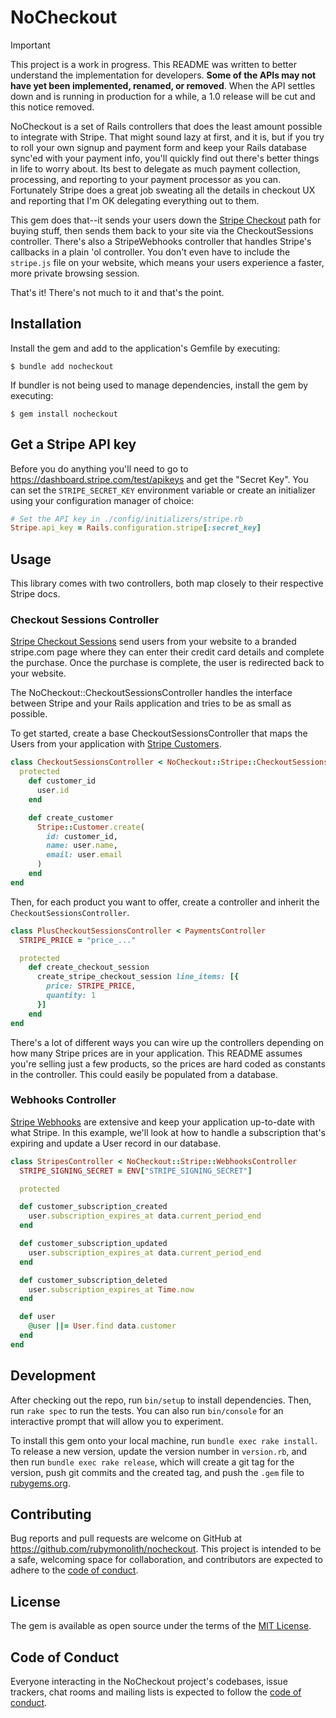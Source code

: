 # NoCheckout

> [!IMPORTANT]
> This project is a work in progress. This README was written to better understand the implementation for developers. **Some of the APIs may not have yet been implemented, renamed, or removed**. When the API settles down and is running in production for a while, a 1.0 release will be cut and this notice removed.

NoCheckout is a set of Rails controllers that does the least amount possible to integrate with Stripe. That might sound lazy at first, and it is, but if you try to roll your own signup and payment form and keep your Rails database sync'ed with your payment info, you'll quickly find out there's better things in life to worry about. Its best to delegate as much payment collection, processing, and reporting to your payment processor as you can. Fortunately Stripe does a great job sweating all the details in checkout UX and reporting that I'm OK delegating everything out to them.

This gem does that--it sends your users down the [Stripe Checkout](https://stripe.com/docs/payments/checkout/how-checkout-works) path for buying stuff, then sends them back to your site via the CheckoutSessions controller. There's also a StripeWebhooks controller that handles Stripe's callbacks in a plain 'ol controller. You don't even have to include the `stripe.js` file on your website, which means your users experience a faster, more private browsing session.

That's it! There's not much to it and that's the point.

## Installation

Install the gem and add to the application's Gemfile by executing:

    $ bundle add nocheckout

If bundler is not being used to manage dependencies, install the gem by executing:

    $ gem install nocheckout

## Get a Stripe API key

Before you do anything you'll need to go to https://dashboard.stripe.com/test/apikeys and get the "Secret Key". You can set the `STRIPE_SECRET_KEY` environment variable or create an initializer using your configuration manager of choice:

```ruby
# Set the API key in ./config/initializers/stripe.rb
Stripe.api_key = Rails.configuration.stripe[:secret_key]
```

## Usage

This library comes with two controllers, both map closely to their respective Stripe docs.

### Checkout Sessions Controller

[Stripe Checkout Sessions](https://stripe.com/docs/api/checkout/sessions) send users from your website to a branded stripe.com page where they can enter their credit card details and complete the purchase. Once the purchase is complete, the user is redirected back to your website.

The NoCheckout::CheckoutSessionsController handles the interface between Stripe and your Rails application and tries to be as small as possible.

To get started, create a base CheckoutSessionsController that maps the Users from your application with [Stripe Customers](https://stripe.com/docs/api/customers).

```ruby
class CheckoutSessionsController < NoCheckout::Stripe::CheckoutSessionsController
  protected
    def customer_id
      user.id
    end

    def create_customer
      Stripe::Customer.create(
        id: customer_id,
        name: user.name,
        email: user.email
      )
    end
end
```

Then, for each product you want to offer, create a controller and inherit the `CheckoutSessionsController`.

```ruby
class PlusCheckoutSessionsController < PaymentsController
  STRIPE_PRICE = "price_..."

  protected
    def create_checkout_session
      create_stripe_checkout_session line_items: [{
        price: STRIPE_PRICE,
        quantity: 1
      }]
    end
end
```

There's a lot of different ways you can wire up the controllers depending on how many Stripe prices are in your application. This README assumes you're selling just a few products, so the prices are hard coded as constants in the controller. This could easily be populated from a database.

### Webhooks Controller

[Stripe Webhooks](https://stripe.com/docs/webhooks) are extensive and keep your application up-to-date with what Stripe. In this example, we'll look at how to handle a subscription that's expiring and update a User record in our database.

```ruby
class StripesController < NoCheckout::Stripe::WebhooksController
  STRIPE_SIGNING_SECRET = ENV["STRIPE_SIGNING_SECRET"]

  protected

  def customer_subscription_created
    user.subscription_expires_at data.current_period_end
  end

  def customer_subscription_updated
    user.subscription_expires_at data.current_period_end
  end

  def customer_subscription_deleted
    user.subscription_expires_at Time.now
  end

  def user
    @user ||= User.find data.customer
  end
end
```

## Development

After checking out the repo, run `bin/setup` to install dependencies. Then, run `rake spec` to run the tests. You can also run `bin/console` for an interactive prompt that will allow you to experiment.

To install this gem onto your local machine, run `bundle exec rake install`. To release a new version, update the version number in `version.rb`, and then run `bundle exec rake release`, which will create a git tag for the version, push git commits and the created tag, and push the `.gem` file to [rubygems.org](https://rubygems.org).

## Contributing

Bug reports and pull requests are welcome on GitHub at https://github.com/rubymonolith/nocheckout. This project is intended to be a safe, welcoming space for collaboration, and contributors are expected to adhere to the [code of conduct](https://github.com/rubymonolith/nocheckout/blob/main/CODE_OF_CONDUCT.md).

## License

The gem is available as open source under the terms of the [MIT License](https://opensource.org/licenses/MIT).

## Code of Conduct

Everyone interacting in the NoCheckout project's codebases, issue trackers, chat rooms and mailing lists is expected to follow the [code of conduct](https://github.com/rubymonolith/nocheckout/blob/main/CODE_OF_CONDUCT.md).
